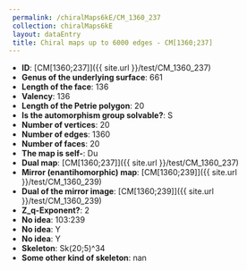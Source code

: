 ```yaml
--- 
 permalink: /chiralMaps6kE/CM_1360_237 
 collection: chiralMaps6kE
 layout: dataEntry
 title: Chiral maps up to 6000 edges - CM[1360;237]
---
```


- **ID**: [CM[1360;237]]({{ site.url }}/test/CM_1360_237)
- **Genus of the underlying surface**: 661
- **Length of the face**: 136
- **Valency**: 136
- **Length of the Petrie polygon**: 20
- **Is the automorphism group solvable?**: S
- **Number of vertices**: 20
- **Number of edges**: 1360
- **Number of faces**: 20
- **The map is self-**: Du
- **Dual map**: [CM[1360;237]]({{ site.url }}/test/CM_1360_237)
- **Mirror (enantihomorphic) map**: [CM[1360;239]]({{ site.url }}/test/CM_1360_239)
- **Dual of the mirror image**: [CM[1360;239]]({{ site.url }}/test/CM_1360_239)
- **Z_q-Exponent?**: 2
- **No idea**:  103:239
- **No idea**: Y
- **No idea**: Y
- **Skeleton**: Sk(20;5)^34
- **Some other kind of skeleton**: nan
